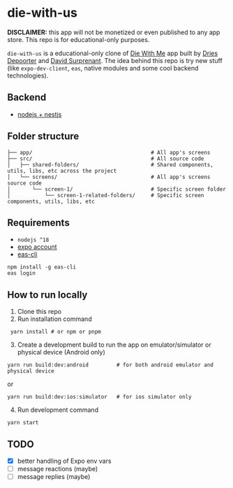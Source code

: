 # die-with-us
**DISCLAIMER:** this app will not be monetized or even published to any app store. This repo is for educational-only purposes.

`die-with-us` is a educational-only clone of [Die With Me](https://diewithme.online/) app built by [Dries Depoorter](https://driesdepoorter.be/) and [David Surprenant](https://davidsurprenant.com/). The idea behind this repo is try new stuff (like `expo-dev-client`, `eas`, native modules and some cool backend technologies).

## Backend
- [nodejs + nestjs](https://github.com/jrafaaael/die-with-us-nest)

## Folder structure
```
├── app/                                      # All app's screens
├── src/                                      # All source code
│   ├── shared-folders/                       # Shared components, utils, libs, etc across the project
│   └── screens/                              # All app's screens source code
│       └── screen-1/                         # Specific screen folder
│           └── screen-1-related-folders/     # Specific screen components, utils, libs, etc
```
## Requirements
- `nodejs ^18`
- [expo account](https://expo.dev/)
- [eas-cli](https://github.com/expo/eas-cli)
```
npm install -g eas-cli
eas login
```

## How to run locally
1. Clone this repo
2. Run installation command
```
 yarn install # or npm or pnpm
```
3. Create a development build to run the app on emulator/simulator or physical device (Android only)
```
yarn run build:dev:android         # for both android emulator and physical device
```
or
```
yarn run build:dev:ios:simulator   # for ios simulator only
```
4. Run development command
```
yarn start
```

## TODO
- [x] better handling of Expo env vars
- [ ] message reactions (maybe)
- [ ] message replies (maybe)
